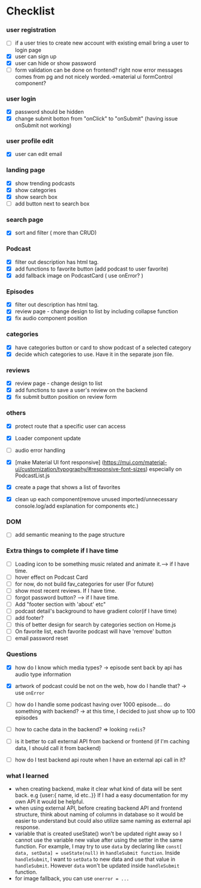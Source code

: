 # Checklist

### user registration
- [ ] if a user tries to create new account with existing email bring a user to login page
- [x] user can sign up
- [x] user can hide or show password
- [ ] form validation can be done on frontend? right now error messages comes from pg and not nicely worded.->material ui formControl component?

### user login
- [x] password should be hidden
- [x] change submit botton from "onClick" to "onSubmit" (having issue onSubmit not working)

### user profile edit
- [x] user can edit email

### landing page
- [x] show trending podcasts
- [x] show categories
- [x] show search box  
- [ ] add button next to search box

### search page
- [x] sort and filter ( more than CRUD)

### Podcast
- [x] filter out description has html tag.
- [x] add functions to favorite button (add podcast to user favorite)
- [X] add fallback image on PodcastCard ( use onError? )
  
### Episodes
- [x] filter out description has html tag.
- [x] review page - change design to list by including collapse function
- [x] fix audio component position

### categories
- [X] have categories button or card to show podcast of a selected category
- [X] decide which categories to use. Have it in the separate json file.

### reviews
- [X] review page - change design to list
- [x] add functions to save a user's review on the backend
- [x] fix submit button position on review form

### others
- [x] protect route that a specific user can access
- [x] Loader component update
- [ ] audio error handling
- [x] [make Material UI font responsive] (https://mui.com/material-ui/customization/typography/#responsive-font-sizes) especially on PodcastList.js
- [x] create a page that shows a list of favorites 
- [x] clean up each component(remove unused imported/unnecessary console.log/add explanation for components etc.)


### DOM  
- [ ] add semantic meaning to the page structure

### Extra things to complete if I have time
- [ ] Loading icon to be something music related and animate it.--> if I have time.   
- [ ] hover effect on Podcast Card 
- [ ] for now, do not build fav_categories for user (For future)    
- [ ] show most recent reviews. If I have time.  
- [ ] forgot password button? --> if I have time.
- [ ] Add "footer section with 'about' etc"
- [ ] podcast detail's background to have gradient color(if I have time)
- [ ] add footer?
- [ ] this of better design for search by categories section on Home.js
- [ ] On favorite list, each favorite podcast will have 'remove' button
- [ ] email password reset

### Questions
- [x] how do I know which media types? -> episode sent back by api has audio type information
- [x] artwork of podcast could be not on the web, how do I handle that? -> use `onError`
- [ ] how do I handle some podcast having over 1000 episode.... do something with backend? -> at this time, I decided to just show up to 100 episodes
- [ ] how to cache data in the backend? => looking `redis`?
- [ ] is it better to call external API from backend or frontend (if I'm caching data, I should call it from backend)
- [ ] how do I test backend api route when I have an external api call in it?


### what I learned
- when creating backend, make it clear what kind of data will be sent back. e.g {user:{ name, id etc..}} If I had a easy documentation for my own API it would be helpful.
- when using external API, before creating backend API and frontend structure, think about naming of columns in database so it would be easier to understand but could also utilize same naming as external api response.
- variable that is created useState() won't be updated right away so I cannot use the variable new value after using the setter in the same function. For example, I may try to use `data` by declaring like `const[ data, setData] = useState(null)` in `handleSubmit function`. Inside `handleSubmit`, I want to `setData` to new data and use that value in `handleSubmit`. However `data` won't be updated inside `handleSubmit` function.
- for image fallback, you can use `onerror = ...`

